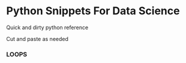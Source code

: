 # Python Snippets For Data Science
Quick and dirty python reference

Cut and paste as needed


### LOOPS
```python

```